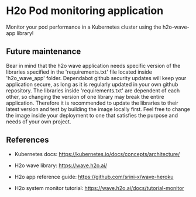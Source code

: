 # H2o Pod monitoring application

Monitor your pod performance in a Kubernetes cluster using the h2o-wave-app library!

## Future maintenance

Bear in mind that the h2o wave application needs specific version of the libraries specified in the 'requirements.txt' file located inside 'h2o_wave_app' folder. Dependabot github security updates will keep your application secure, as long as it is regularly updated in your own github repository. The libraries inside 'requirements.txt' are dependent of each other, so changing the version of one library may break the entire application. Therefore it is recommended to update the libraries to their latest version and test by building the image locally first. Feel free to change the image inside your deployment to one that satisfies the purpose and needs of your own project.



## References
- Kubernetes docs: https://kubernetes.io/docs/concepts/architecture/

- H2o wave library: https://wave.h2o.ai/

- H2o app reference guide: https://github.com/srini-x/wave-heroku

- H2o system monitor tutorial: https://wave.h2o.ai/docs/tutorial-monitor
